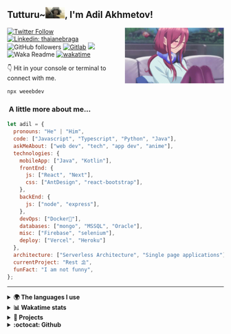 <h2>Tutturu~<img src="img/tuturu.gif" width="45" alt="">, I'm Adil Akhmetov! <img src="img/miku-dance.gif" width="50" alt=""></h2>
<img align='right' src="img/miku.gif" width="230" alt="">
<a href="https://sdu.edu.kz/"><img src="img/sdu-ahegao.svg" align="right" width="100" alt=""></a>
</em></p>

[![Twitter Follow](https://img.shields.io/twitter/follow/weeebdev?label=Follow)](https://twitter.com/intent/follow?screen_name=weeebdev)
[![Linkedin: thaianebraga](https://img.shields.io/badge/-adildev-blue?style=flat-square&logo=Linkedin&logoColor=white&link=https://www.linkedin.com/in/adildev/)](https://www.linkedin.com/in/adildev/)
![GitHub followers](https://img.shields.io/github/followers/weeebdev?label=Follow&style=flat-square)
[![Gitlab](https://img.shields.io/badge/Gitlab-weeebdev-orange?style=flat-square&logo=gitlab)](https://gitlab.com/weeebdev)
![](https://visitor-badge.glitch.me/badge?page_id=weeebdev.weeebdev)
![Waka Readme](https://github.com/weeebdev/weeebdev/workflows/Waka%20Readme/badge.svg)
[![wakatime](https://wakatime.com/badge/user/1fb6390f-222e-4088-8de8-840ef1443858.svg)](https://wakatime.com/@1fb6390f-222e-4088-8de8-840ef1443858)
<!-- [![Leetcode badge](https://leetcode-badge.chyroc.cn/?name=user3449f)](https://leetcode.com/user3449f/) -->

👇 Hit in your console or terminal to connect with me.

```bash
npx weeebdev
```

### <img src="https://media.giphy.com/media/VgCDAzcKvsR6OM0uWg/giphy.gif" width="50" alt=""> A little more about me...

```javascript
let adil = {
  pronouns: "He" | "Him",
  code: ["Javascript", "Typescript", "Python", "Java"],
  askMeAbout: ["web dev", "tech", "app dev", "anime"],
  technologies: {
    mobileApp: ["Java", "Kotlin"],
    frontEnd: {
      js: ["React", "Next"],
      css: ["AntDesign", "react-bootstrap"],
    },
    backEnd: {
      js: ["node", "express"],
    },
    devOps: ["Docker🐳"],
    databases: ["mongo", "MSSQL", "Oracle"],
    misc: ["Firebase", "selenium"],
    deploy: ["Vercel", "Heroku"]
  },
  architecture: ["Serverless Architecture", "Single page applications"],
  currentProject: "Rest ⛱",
  funFact: "I am not funny",
};
```

---

<details>
  <summary><b>🌍 The languages I use</b></summary>
  <hr>
  
  
| ⏰ Past month | ⌛️ Past Year |
|---|---|
| <a href="https://wakatime.com/@adildev"><img src="https://wakatime.com/share/@adilDev/4ebe423a-b427-4031-b073-d221b9528df7.svg" height="300px"></a> | <a href="https://wakatime.com/@adildev"><img src="https://wakatime.com/share/@adilDev/1b4a30f1-9a7f-47fe-b8d2-0fc90f37fcd3.svg" height="300px"></a> |
</details>

<details>
<summary><b>📊 Wakatime stats</b><br></summary>
<div>
<hr/>

<!--START_SECTION:waka-->
![Code Time](http://img.shields.io/badge/Code%20Time-5%2C079%20hrs%2024%20mins-blue)

![Profile Views](http://img.shields.io/badge/Profile%20Views-11-blue)

![Lines of code](https://img.shields.io/badge/From%20Hello%20World%20I%27ve%20Written-9.2%20million%20lines%20of%20code-blue)

**🐱 My GitHub Data** 

> 📦 580.0 kB Used in GitHub's Storage 
 > 
> 🏆 1,424 Contributions in the Year 2024
 > 
> 💼 Opted to Hire
 > 
> 📜 64 Public Repositories 
 > 
> 🔑 17 Private Repositories 
 > 
**I'm an Early 🐤** 

```text
🌞 Morning                433 commits         █░░░░░░░░░░░░░░░░░░░░░░░░   05.07 % 
🌆 Daytime                4016 commits        ████████████░░░░░░░░░░░░░   47.01 % 
🌃 Evening                3342 commits        ██████████░░░░░░░░░░░░░░░   39.12 % 
🌙 Night                  752 commits         ██░░░░░░░░░░░░░░░░░░░░░░░   08.80 % 
```
📅 **I'm Most Productive on Tuesday** 

```text
Monday                   1035 commits        ███░░░░░░░░░░░░░░░░░░░░░░   12.12 % 
Tuesday                  2144 commits        ██████░░░░░░░░░░░░░░░░░░░   25.10 % 
Wednesday                1018 commits        ███░░░░░░░░░░░░░░░░░░░░░░   11.92 % 
Thursday                 1147 commits        ███░░░░░░░░░░░░░░░░░░░░░░   13.43 % 
Friday                   508 commits         █░░░░░░░░░░░░░░░░░░░░░░░░   05.95 % 
Saturday                 926 commits         ███░░░░░░░░░░░░░░░░░░░░░░   10.84 % 
Sunday                   1765 commits        █████░░░░░░░░░░░░░░░░░░░░   20.66 % 
```


📊 **This Week I Spent My Time On** 

```text
🕑︎ Time Zone: Asia/Almaty

💬 Programming Languages: 
Other                    23 hrs 48 mins      ██████████████████████░░░   86.15 % 
HTTP Request             1 hr 28 mins        █░░░░░░░░░░░░░░░░░░░░░░░░   05.32 % 
Python                   45 mins             █░░░░░░░░░░░░░░░░░░░░░░░░   02.77 % 
Markdown                 33 mins             ░░░░░░░░░░░░░░░░░░░░░░░░░   02.00 % 
TypeScript               20 mins             ░░░░░░░░░░░░░░░░░░░░░░░░░   01.23 % 

🔥 Editors: 
Chrome                   23 hrs 20 mins      █████████████████████░░░░   84.45 % 
fish                     2 hrs 53 mins       ███░░░░░░░░░░░░░░░░░░░░░░   10.48 % 
Neovim                   44 mins             █░░░░░░░░░░░░░░░░░░░░░░░░   02.66 % 
Postman                  39 mins             █░░░░░░░░░░░░░░░░░░░░░░░░   02.41 % 

🐱‍💻 Projects: 
Terminal                 10 hrs 45 mins      ██████████░░░░░░░░░░░░░░░   38.93 % 
ecc                      4 hrs 6 mins        ████░░░░░░░░░░░░░░░░░░░░░   14.83 % 
coursera-auto-answer     1 hr 19 mins        █░░░░░░░░░░░░░░░░░░░░░░░░   04.81 % 
openapi-generator        1 hr 14 mins        █░░░░░░░░░░░░░░░░░░░░░░░░   04.46 % 
pikepdf                  1 hr 13 mins        █░░░░░░░░░░░░░░░░░░░░░░░░   04.41 % 

💻 Operating System: 
Mac                      27 hrs 38 mins      █████████████████████████   100.00 % 
```

**I Mostly Code in Jupyter Notebook** 

```text
TypeScript               16 repos            ████░░░░░░░░░░░░░░░░░░░░░   14.95 % 
JavaScript               15 repos            ████░░░░░░░░░░░░░░░░░░░░░   14.02 % 
Python                   6 repos             █░░░░░░░░░░░░░░░░░░░░░░░░   05.61 % 
Typst                    2 repos             ░░░░░░░░░░░░░░░░░░░░░░░░░   01.87 % 
C++                      1 repo              ░░░░░░░░░░░░░░░░░░░░░░░░░   00.93 % 
```



**Timeline**

![Lines of Code chart](https://raw.githubusercontent.com/weeebdev/weeebdev/master/assets/bar_graph.png)


 Last Updated on 19/11/2024 01:53:12 UTC
<!--END_SECTION:waka-->
</div>
</details>

<details>
<summary><b>🧾 Projects</b></summary>
<hr>

|Project|Status|
|---|---|
|[![ReadMe Card](https://github-readme-stats.vercel.app/api/pin/?username=weeebdev&repo=waifu.pics&theme=dracula)](https://github.com/weeebdev/waifu.pics)|[![time tracker](https://wakatime.com/badge/github/weeebdev/waifu.pics.svg)](https://wakatime.com/badge/github/weeebdev/waifu.pics)|
|[![ReadMe Card](https://github-readme-stats.vercel.app/api/pin/?username=mentor-ship&repo=mentorship&theme=dracula)](https://github.com/Mentor-ship/Mentorship)|[![time tracker](https://wakatime.com/badge/github/Mentor-ship/Mentorship.svg)](https://wakatime.com/badge/github/Mentor-ship/Mentorship)|
|[![ReadMe Card](https://github-readme-stats.vercel.app/api/pin/?username=masters-and-Abu&repo=tolqyn&theme=dracula)](https://github.com/Masters-and-Abu/Tolqyn)|[![time tracker](https://wakatime.com/badge/github/Masters-and-Abu/Tolqyn.svg)](https://wakatime.com/badge/github/Masters-and-Abu/Tolqyn)|
|[![ReadMe Card](https://github-readme-stats.vercel.app/api/pin/?username=dracula&repo=unigram&theme=dracula)](https://github.com/dracula/unigram)||

</details>

<details>
  <summary><b>:octocat: Github</b></summary>
  <hr>
  <a href="https://sourcekarma.vercel.app/weeebdev"><img src="https://sourcekarma-og.vercel.app/api/weeebdev/github" alt="" align="left"/></a>
  <img src="https://github-readme-stats.vercel.app/api?username=weeebdev&show_icons=true&theme=dracula&hide_title=true&hide_rank=true&count_private=true" align="right"/>
</details>
<div align="center">
  <kbd>
    <img src="https://waifu.now.sh/sfw/hug" alt="">
  </kbd>
</div>
